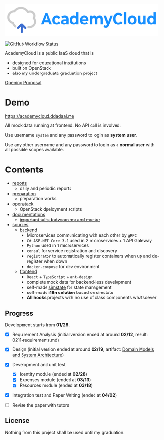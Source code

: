 <img src="sources/frontend/src/assets/logo-horizontal.svg" width="500px"/>

![GitHub Workflow Status](https://img.shields.io/github/workflow/status/ddadaal/AcademyCloud/frontend%20build%20and%20deploy?label=frontend%20build%20and%20deploy&style=flat-square)

AcademyCloud is a public IaaS cloud that is:

- designed for educational institutions
- built on OpenStack
- also my undergraduate graduation project


[Opening Proposal](docs/research-proposal.md)

# Demo

https://academycloud.ddadaal.me

All mock data running at frontend. No API call is involved.

Use username `system` and any password to login as **system user**.

Use any other username and any password to login as a **normal user** with all possible scopes available.

# Contents

- [reports](/reports)
  - daily and periodic reports
- [preparation](/preparation)
  - preparation works
- [openstack](/openstack)
  - OpenStack dpeloyment scripts
- [documentations](/docs)
  - [important talks between me and mentor](docs/important-talks.md)
- [sources](/sources)
  - [backend](sources/backend)
    - Microservices communicating with each other by `gRPC`
    - `C# ASP.NET Core 3.1` used in 2 microservices + 1 API Gateway
    - `Python` used in 1 microservices
    - `consul` for service registration and discovery
    - `registrator` to automatically register containers when up and de-register when down
    - `docker-compose` for dev environment 
  - [frontend](sources/frontend)
    - `React` + `TypeScript` + `ant-design`
    - complete mock data for backend-less development
    - self-made [simstate](https://github.com/ddadaal/simstate) for state management
    - self-made **i18n solution** based on simstate
    - **All hooks** projects with no use of class components whatsoever

## Progress

Development starts from **01/28**.

- [x] Requirement Analysis (initial version ended at around **02/12**, result: [0211-requirements.md](docs/requirements/0211-requirements.md))
- [x] Design (initial version ended at around **02/19**, artifact: [Domain Models and System Architecture](docs/architecture))
- [x] Development and unit test
    - [x] Identity module (ended at **02/28**)
    - [x] Expenses module (ended at **03/13**)
    - [x] Resources module (ended at **03/18**)
- [x] Integration test and Paper Writing (ended at **04/02**)
- [ ] Revise the paper with tutors


## License

Nothing from this project shall be used until my graduation.
